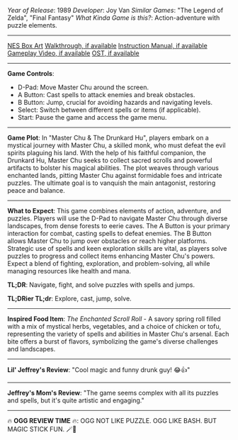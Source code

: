 *Year of Release*: 1989
*Developer*: Joy Van
*Similar Games*: "The Legend of Zelda", "Final Fantasy"
*What Kinda Game is this?*: Action-adventure with puzzle elements.

---
[NES Box Art](https://www.google.com/search?tbm=isch&q=NES+Box+Art+Master+Chu+%26+The+Drunkard+Hu) 
[Walkthrough, if available](https://www.google.com/search?q=Walkthrough+NES+Master+Chu+%26+The+Drunkard+Hu)
[Instruction Manual, if available](https://www.google.com/search?q=NES+Instruction+Manual+Master+Chu+%26+The+Drunkard+Hu)
[Gameplay Video, if available](https://www.youtube.com/results?search_query=gameplay+NES+Master+Chu+%26+The+Drunkard+Hu) 
[OST, if available](https://www.youtube.com/results?search_query=OST+NES+Master+Chu+%26+The+Drunkard+Hu)

- - -
**Game Controls**:
- D-Pad: Move Master Chu around the screen.
- A Button: Cast spells to attack enemies and break obstacles.
- B Button: Jump, crucial for avoiding hazards and navigating levels.
- Select: Switch between different spells or items (if applicable).
- Start: Pause the game and access the game menu.

- - -
**Game Plot**: In "Master Chu & The Drunkard Hu", players embark on a mystical journey with Master Chu, a skilled monk, who must defeat the evil spirits plaguing his land. With the help of his faithful companion, the Drunkard Hu, Master Chu seeks to collect sacred scrolls and powerful artifacts to bolster his magical abilities. The plot weaves through various enchanted lands, pitting Master Chu against formidable foes and intricate puzzles. The ultimate goal is to vanquish the main antagonist, restoring peace and balance.

- - -
**What to Expect**: This game combines elements of action, adventure, and puzzles. Players will use the D-Pad to navigate Master Chu through diverse landscapes, from dense forests to eerie caves. The A Button is your primary interaction for combat, casting spells to defeat enemies. The B Button allows Master Chu to jump over obstacles or reach higher platforms. Strategic use of spells and keen exploration skills are vital, as players solve puzzles to progress and collect items enhancing Master Chu's powers. Expect a blend of fighting, exploration, and problem-solving, all while managing resources like health and mana.

**TL;DR**: Navigate, fight, and solve puzzles with spells and jumps.

**TL;DRier TL;dr**: Explore, cast, jump, solve.

---
**Inspired Food Item**: *The Enchanted Scroll Roll* - A savory spring roll filled with a mix of mystical herbs, vegetables, and a choice of chicken or tofu, representing the variety of spells and abilities in Master Chu's arsenal. Each bite offers a burst of flavors, symbolizing the game's diverse challenges and landscapes.

---
**Lil' Jeffrey's Review**: "Cool magic and funny drunk guy! 😂👍"

---
**Jeffrey's Mom's Review**: "The game seems complex with all its puzzles and spells, but it's quite artistic and engaging."

---
🔥 **OGG REVIEW TIME** 🔥: OGG NOT LIKE PUZZLE. OGG LIKE BASH. BUT MAGIC STICK FUN. 🪄👊